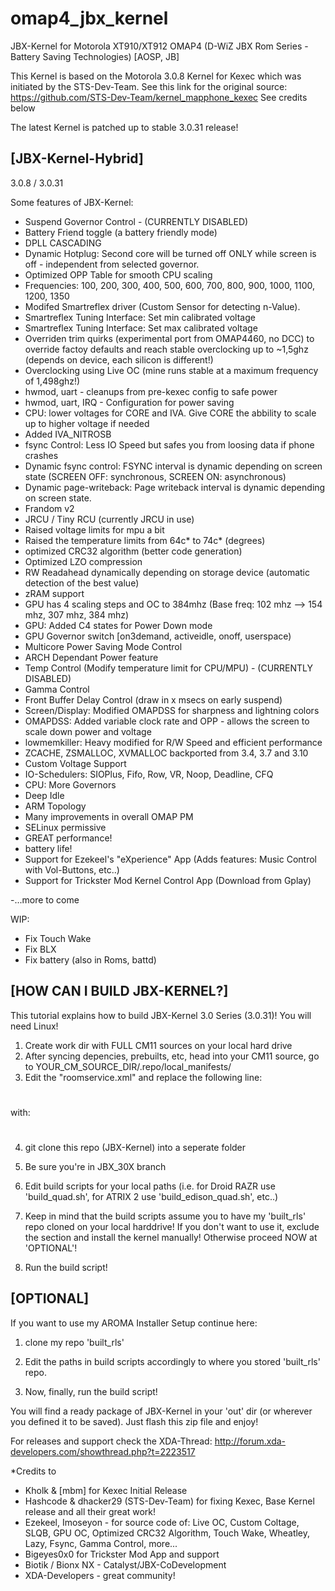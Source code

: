omap4_jbx_kernel
===============

JBX-Kernel for Motorola XT910/XT912 OMAP4 (D-WiZ JBX Rom Series - Battery Saving Technologies) [AOSP, JB]

This Kernel is based on the Motorola 3.0.8 Kernel for Kexec which was initiated by the STS-Dev-Team.
See this link for the original source: https://github.com/STS-Dev-Team/kernel_mapphone_kexec
See credits below

The latest Kernel is patched up to stable 3.0.31 release!




[JBX-Kernel-Hybrid]
-------------------
3.0.8 / 3.0.31

Some features of JBX-Kernel:


- Suspend Governor Control - (CURRENTLY DISABLED)
- Battery Friend toggle (a battery friendly mode)
- DPLL CASCADING
- Dynamic Hotplug: Second core will be turned off ONLY while screen is off - independent from selected governor.
- Optimized OPP Table for smooth CPU scaling
- Frequencies: 100, 200, 300, 400, 500, 600, 700, 800, 900, 1000, 1100, 1200, 1350
- Modifed Smartreflex driver (Custom Sensor for detecting n-Value).
- Smartreflex Tuning Interface: Set min calibrated voltage
- Smartreflex Tuning Interface: Set max calibrated voltage
- Overriden trim quirks (experimental port from OMAP4460, no DCC) to override factoy defaults and reach stable overclocking up to ~1,5ghz (depends on device, each silicon is different!)
- Overclocking using Live OC (mine runs stable at a maximum frequency of 1,498ghz!)
- hwmod, uart - cleanups from pre-kexec config to safe power
- hwmod, uart, IRQ - Configuration for power saving
- CPU: lower voltages for CORE and IVA. Give CORE the abbility to scale up to higher voltage if needed
- Added IVA_NITROSB
- fsync Control: Less IO Speed but safes you from loosing data if phone crashes
- Dynamic fsync control: FSYNC interval is dynamic depending on screen state (SCREEN OFF: synchronous, SCREEN ON: asynchronous)
- Dynamic page-writeback: Page writeback interval is dynamic depending on screen state.
- Frandom v2
- JRCU / Tiny RCU (currently JRCU in use)
- Raised voltage limits for mpu a bit
- Raised the temperature limits from 64c* to 74c* (degrees)
- optimized CRC32 algorithm (better code generation)
- Optimized LZO compression
- RW Readahead dynamically depending on storage device (automatic detection of the best value)
- zRAM support
- GPU has 4 scaling steps and OC to 384mhz (Base freq: 102 mhz --> 154 mhz, 307 mhz, 384 mhz)
- GPU: Added C4 states for Power Down mode
- GPU Governor switch [on3demand, activeidle, onoff, userspace)
- Multicore Power Saving Mode Control
- ARCH Dependant Power feature
- Temp Control (Modify temperature limit for CPU/MPU) - (CURRENTLY DISABLED)
- Gamma Control
- Front Buffer Delay Control (draw in x msecs on early suspend)
- Screen/Display: Modified OMAPDSS for sharpness and lightning colors
- OMAPDSS: Added variable clock rate and OPP - allows the screen to scale down power and voltage
- lowmemkiller: Heavy modified for R/W Speed and efficient performance
- ZCACHE, ZSMALLOC, XVMALLOC backported from 3.4, 3.7 and 3.10
- Custom Voltage Support
- IO-Schedulers: SIOPlus, Fifo, Row, VR, Noop, Deadline, CFQ
- CPU: More Governors
- Deep Idle
- ARM Topology
- Many improvements in overall OMAP PM
- SELinux permissive
- GREAT performance!
- battery life!
- Support for Ezekeel's "eXperience" App (Adds features: Music Control with Vol-Buttons, etc..)
- Support for Trickster Mod Kernel Control App (Download from Gplay)

-...more to come


WIP:

- Fix Touch Wake
- Fix BLX
- Fix battery (also in Roms, battd)



[HOW CAN I BUILD JBX-KERNEL?]
-----------------------------

This tutorial explains how to build JBX-Kernel 3.0 Series (3.0.31)! You will need Linux!

1. Create work dir with FULL CM11 sources on your local hard drive
2. After syncing depencies, prebuilts, etc, head into your CM11 source, go to YOUR_CM_SOURCE_DIR/.repo/local_manifests/
3. Edit the "roomservice.xml" and replace the following line:

#  <project name="Cyanogenmod/android_device_motorola_omap4-common" path="device/motorola/omap4-common" remote="github" />

with:

#  <project name="RAZR-K-Devs/android_device_motorola_omap4-common" path="device/motorola/omap4-common" remote="github" />

4. git clone this repo (JBX-Kernel) into a seperate folder
5. Be sure you're in JBX_30X branch
6. Edit build scripts for your local paths (i.e. for Droid RAZR use 'build_quad.sh', for ATRIX 2 use 'build_edison_quad.sh', etc..)
7. Keep in mind that the build scripts assume you to have my 'built_rls' repo cloned on your local harddrive! 
   If you don't want to use it, exclude the section and install the kernel manually! Otherwise proceed NOW at 'OPTIONAL'!

8. Run the build script!


[OPTIONAL]
----------
If you want to use my AROMA Installer Setup continue here:

1. clone my repo 'built_rls'
2. Edit the paths in build scripts accordingly to where you stored 'built_rls' repo.

3. Now, finally, run the build script!

You will find a ready package of JBX-Kernel in your 'out' dir (or wherever you defined it to be saved).
Just flash this zip file and enjoy!





For releases and support check the XDA-Thread: http://forum.xda-developers.com/showthread.php?t=2223517



*Credits to 

- Kholk & [mbm] for Kexec Initial Release
- Hashcode & dhacker29 (STS-Dev-Team) for fixing Kexec, Base Kernel release and all their great work!
- Ezekeel, Imoseyon - for source code of: Live OC, Custom Coltage, SLQB, GPU OC, Optimized CRC32 Algorithm, Touch Wake, Wheatley, Lazy, Fsync, Gamma Control, more...
- Bigeyes0x0 for Trickster Mod App and support
- Biotik / Bionx NX - Catalyst/JBX-CoDevelopment
- XDA-Developers - great community!


